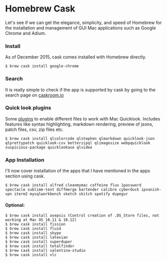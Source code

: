 # Homebrew Cask

Let's see if we can get the elegance, simplicity, and speed of Homebrew for the installation and management of GUI Mac applications such as Google Chrome and Adium.

### Install

As of December 2015, cask comes installed with Homebrew directly.

```
$ brew cask install google-chrome
```

### Search

It is really simple to check if the app is supported by cask by going to the search page on [caskroom.io](http://caskroom.io/)

### Quick look plugins

Some [plugins](https://github.com/sindresorhus/quick-look-plugins) to enable different files to work with Mac Quicklook. Includes features like syntax highlighting, markdown rendering, preview of jsons, patch files, csv, zip files etc.

```
$ brew cask install qlcolorcode qlstephen qlmarkdown quicklook-json qlprettypatch quicklook-csv betterzipql qlimagesize webpquicklook suspicious-package quicklookase qlvideo
```

### App Installation

I'll now cover installation of the apps that I have mentioned in the apps section using cask.

```
$ brew cask install alfred cleanmymac caffeine flux 1password spectacle sublime-text diffmerge bartender calibre cyberduck ipvanish-vpn iterm2 mysqlworkbench sketch skitch spotify dupegur
```

#### Optional:

```
$ brew cask install asepsis (Control creation of .DS_Store files, not working at Mac OS 10.11 & 10.12)
$ brew cask install fission
$ brew cask install fluid
$ brew cask install skype
$ brew cask install latexian
$ brew cask install superduper
$ brew cask install totalfinder
$ brew cask install valentina-studio
$ brew cask install vlc
```



